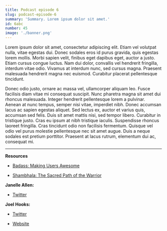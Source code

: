 ```yaml
---
title: Podcast episode 6
slug: podcast-episode-6
summary: 'Summary. Lorem ipsum dolor sit amet.'
id: 6abc
number: 45
image: './banner.png'
---
```


Lorem ipsum dolor sit amet, consectetur adipiscing elit. Etiam vel volutpat nulla, vitae egestas dui. Donec sodales eros id purus gravida, quis egestas lorem mollis. Morbi sapien velit, finibus eget dapibus eget, auctor a justo. Etiam cursus congue luctus. Nam dui dolor, convallis vel hendrerit fringilla, interdum vitae odio. Vivamus at interdum nunc, sed cursus magna. Praesent malesuada hendrerit magna nec euismod. Curabitur placerat pellentesque tincidunt.

Donec odio justo, ornare ac massa vel, ullamcorper aliquam leo. Fusce facilisis diam vitae mi consequat suscipit. Nunc pharetra magna sit amet dui rhoncus malesuada. Integer hendrerit pellentesque lorem a pulvinar. Aenean at nunc tempus, semper nisi vitae, imperdiet nibh. Donec accumsan lacus ac sapien egestas aliquet. Sed lectus ex, auctor et varius quis, accumsan sed felis. Duis sit amet mattis nisi, sed tempor libero. Curabitur in tristique justo. Cras eu ipsum at nibh tristique iaculis. Suspendisse rhoncus laoreet fringilla. Cras tincidunt odio non facilisis fermentum. Quisque vel odio vel purus molestie pellentesque nec sit amet augue. Duis a neque sodales est pretium porttitor. Praesent at lacus rutrum, elementum dui ac, consequat mi.

---

**Resources**

- [Badass: Making Users Awesome](https://www.goodreads.com/book/show/24737268-badass)

- [Shambhala: The Sacred Path of the Warrior](https://www.goodreads.com/book/show/336248.Shambhala)

**Janelle Allen:**

- [Twitter](https://twitter.com/janelleallen?ref_src=twsrc%5Egoogle%7Ctwcamp%5Eserp%7Ctwgr%5Eauthor)

**Joel Hooks:**

- [Twitter](https://twitter.com/jhooks)

- [Website](https://joelhooks.com/)
